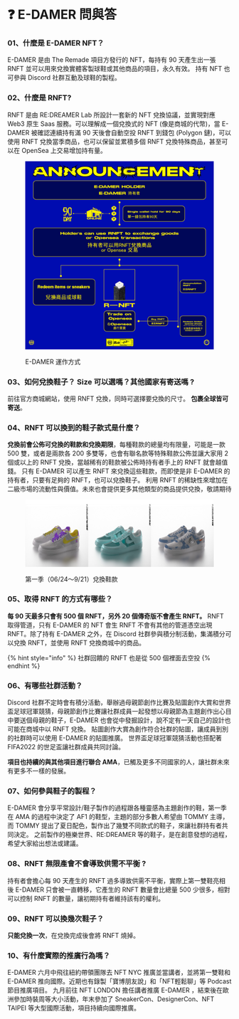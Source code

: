 # ❓ E-DAMER 問與答

### 01、什麼是 E-DAMER NFT？

E-DAMER 是由 The Remade 項目方發行的 NFT，每持有 90 天產生出一張 RNFT 並可以用來兌換實體客製球鞋或其他商品的項目，永久有效。 持有 NFT 也可參與 Discord 社群互動及球鞋的製程。

### 02、什麼是 RNFT?

RNFT 是由 RE:DREAMER Lab 所設計一套新的 NFT 兌換協議，並實現對應 Web3 原生 Saas 服務。可以理解成一個兌換式的 NFT (像是商城的代幣)，當 E-DAMER 被確認連續持有滿 90 天後會自動空投 RNFT 到錢包 (Polygon 鏈)，可以使用 RNFT 兌換當季商品，也可以保留並累積多個 RNFT 兌換特殊商品，甚至可以在 OpenSea 上交易增加持有量。

<figure><img src=".gitbook/assets/FRqVROSakAAeywe2.jpg" alt=""><figcaption><p>E-DAMER 運作方式</p></figcaption></figure>

### 03、如何兌換鞋子？ Size 可以選嗎？其他國家有寄送嗎 ?

前往官方商城網站，使用 RNFT 兌換，同時可選擇要兌換的尺寸。 **包裹全球皆可寄送**。

### 04、RNFT 可以換到的鞋子款式是什麼？

**兌換前會公佈可兌換的鞋款和兌換期限**，每種鞋款的總量均有限量，可能是一款 500 雙，或者是兩款各 200 多雙等，也會有聯名款等特殊鞋款公佈並讓大家用 2 個或以上的 RNFT 兌換，當越稀有的鞋款被公佈時持有者手上的 RNFT 就會越值錢。 只有 E-DAMER 可以產生 RNFT 來兌換這些鞋款，而即使是非 E-DAMER 的持有者，只要有足夠的 RNFT，也可以兌換鞋子。 利用 RNFT 的稀缺性來增加在二級市場的流動性與價值。未來也會提供更多其他類型的商品提供兌換，敬請期待

<figure><img src=".gitbook/assets/03 (1).jpg" alt=""><figcaption><p>第一季（06/24～9/21）兌換鞋款</p></figcaption></figure>

### 05、取得 RNFT 的方式有哪些？

**每 90 天最多只會有 500 個 RNFT，另外 20 個傳奇版不會產生 RNFT。** RNFT 取得管道，只有 E-DAMER 的 NFT 會生 RNFT 不會有其他的管道憑空出現 RNFT。除了持有 E-DAMER 之外，在 Discord 社群參與積分制活動，集滿積分可以兌換 RNFT，並使用 RNFT 兌換商城中的商品。&#x20;

{% hint style="info" %}
社群回饋的 RNFT 也是從 500 個裡面去空投
{% endhint %}

### 06、有哪些社群活動？

Discord 社群不定時會有積分活動，舉辦過母親節創作比賽及貼圖創作大賞和世界盃足球冠軍競猜，母親節創作比賽讓社群成員一起發想以母親節為主題創作出心目中要送個母親的鞋子，E-DAMER 也會從中發掘設計，說不定有一天自己的設計也可能在商城中以 RNFT 兌換。 貼圖創作大賞為創作符合社群的貼圖，讓成員到別的社群時可以使用 E-DAMER 的貼圖推廣。 世界盃足球冠軍競猜活動也搭配著 FIFA2022 的世足盃讓社群成員共同討論。

**項目也持續的與其他項目進行聯合 AMA**，已觸及更多不同國家的人，讓社群未來有更多不一樣的發展。

### 07、如何參與鞋子的製程？

E-DAMER 會分享平常設計/鞋子製作的過程跟各種靈感為主題創作的鞋，第一季在 AMA 的過程中決定了 AF1 的鞋型，主題的部分多數人希望由 TOMMY 主導，而 TOMMY 提出了夏日配色，製作出了幾雙不同款式的鞋子，來讓社群持有者共同決定。 之前製作的極樂世界、RE:DREAMER 等的鞋子，是在創意發想的過程，希望大家給出想法或建議。

### 08、RNFT 無限產會不會導致供需不平衡 ?

持有者會擔心每 90 天產生的 RNFT 過多導致供需不平衡，實際上第一雙鞋亮相後 E-DAMER 只會被一直轉移，它產生的 RNFT 數量會比總量 500 少很多，相對可以控制 RNFT 的數量，讓初期持有者維持該有的權利。

### 09、RNFT 可以換幾次鞋子？

**只能兌換一次**，在兌換完成後會將 RNFT 燒掉。

### 10、有什麼實際的推廣行為嗎？

E-DAMER 六月中飛往紐約帶領團隊去 NFT NYC 推廣並當講者，並將第一雙鞋和 E-DAMER 推向國際。近期也有錄製「寶博朋友說」和「NFT輕鬆聊」等 Podcast 節目推廣項目。 九月前往 NFT LONDON 擔任講者推廣 E-DAMER ，結束後在歐洲參加時裝周等大小活動，年末參加了 SneakerCon、DesignerCon、NFT TAIPEI 等大型國際活動，項目持續向國際推廣。
